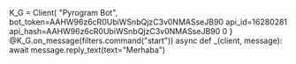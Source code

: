 K_G = Client(
    "Pyrogram Bot",
    bot_token=AAHW96z6cR0UbiWSnbQjzC3v0NMASseJB90
    api_id=16280281
    api_hash=AAHW96z6cR0UbiWSnbQjzC3v0NMASseJB90
         0
}
@K_G.on_message(filters.command("start"))
async def _(client, message):
    await message.reply_text(text="Merhaba")
